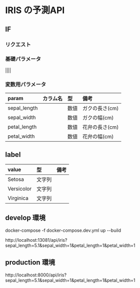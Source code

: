 # IRIS の予測API

## IF

### リクエスト

### 基礎パラメータ

||||

### 変数用パラメータ

|param|カラム名|型|備考|
|:--|:--|:--|:--|
|sepal_length||数値|ガクの長さ(cm)|
|sepal_width||数値|ガクの幅(cm)|
|petal_length||数値|花弁の長さ(cm)|
|petal_width||数値|花弁の幅(cm)|

## label

|value|型|備考|
|:--|:--|:--|
|Setosa|文字列||
|Versicolor|文字列||
|Virginica|文字列||

## develop 環境

docker-compose -f docker-compose.dev.yml up --build

http://localhost:13081/api/iris?sepal_length=5.1&sepal_width=1&petal_length=1&petal_width=1


## production 環境

http://localhost:8000/api/iris?sepal_length=5.1&sepal_width=1&petal_length=1&petal_width=1